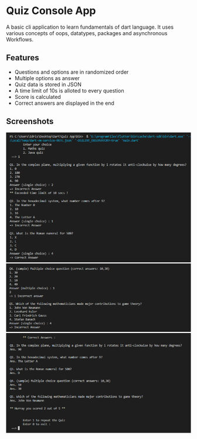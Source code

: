 
# Quiz Console App

A basic cli application to learn fundamentals of dart language. It uses various concepts of oops, datatypes, packages and asynchronous Workflows.


## Features

- Questions and options are in randomized order
- Multiple options as answer
- Quiz data is stored in JSON
- A time limit of 10s is alloted to every question
- Score is calculated
- Correct answers are displayed in the end


## Screenshots

![Terminal Screenshot](screenshots/ss1.png)
![](screenshots/ss2.png)
![](screenshots/ss3.png)

